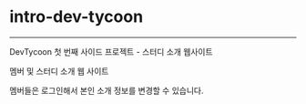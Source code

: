 # intro-dev-tycoon

---

DevTycoon 첫 번째 사이드 프로젝트 - 스터디 소개 웹사이트

멤버 및 스터디 소개 웹 사이트

멤버들은 로그인해서 본인 소개 정보를 변경할 수 있습니다.